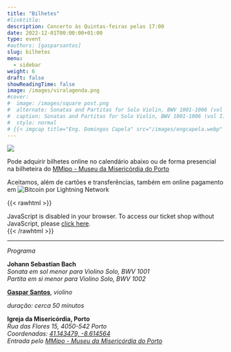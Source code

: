 ```yaml
---
title: "Bilhetes"
#linktitle:
description: Concerto às Quintas-feiras pelas 17:00
date: 2022-12-01T00:00:00+01:00
type: event
#authors: [gasparsantos]
slug: bilhetes
menu: 
  - sidebar
weight: 6
draft: false
showReadingTime: false
image: /images/viralagenda.png
#cover:
#  image: /images/square post.png
#  alternate: Sonatas and Partitas for Solo Violin, BWV 1001-1006 (vol I) a
#  caption: Sonatas and Partitas for Solo Violin, BWV 1001-1006 (vol I)
#  style: normal
# {{< imgcap title="Eng. Domingos Capela" src="/images/engcapela.webp" >}}
---
```


![](/images/viralagenda.png)

Pode adquirir bilhetes online no calendário abaixo ou de forma presencial na bilheteira do [MMipo - Museu da Misericórdia do Porto](https://www.mmipo.pt/)

Aceitamos, além de cartões e transferências, também em online pagamento em ![Bitcoin por Lightning Network](/images/bitcoinsmall.png)

{{< rawhtml >}}
<link rel="stylesheet" type="text/css" href="https://pretix.eu/gfs/bach2022/widget/v1.css">
<script type="text/javascript" src="https://pretix.eu/widget/v1.pt-pt.js" async></script>

<pretix-widget event="https://pretix.eu/gfs/bach2022/"></pretix-widget>
<noscript>
   <div class="pretix-widget">
        <div class="pretix-widget-info-message">
            JavaScript is disabled in your browser. To access our ticket shop without JavaScript, please <a target="_blank" rel="noopener" href="https://pretix.eu/gfs/bach2022/">click here</a>.
        </div>
    </div>
</noscript>
{{< /rawhtml >}}

---

*Programa*

**Johann Sebastian Bach**  
*Sonata em sol menor para Violino Solo, BWV 1001*  
*Partita em si menor para Violino Solo, BWV 1002*  

**[Gaspar Santos](/)**, *violino*

*duração: cerca 50 minutos*

**Igreja da Misericórdia, Porto**  
*Rua das Flores 15, 4050-542 Porto*  
*Coordenadas: [41.143479, -8.614564](https://goo.gl/maps/teqWd1yQMZQuCEBG7)*  
*Entrada pelo [MMipo - Museu da Misericórdia do Porto](https://www.mmipo.pt/)*  
